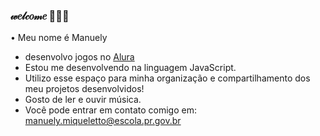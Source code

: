 ### 𝓌𝑒𝓁𝒸𝑜𝓂𝑒 🫶🏻🌷

• Meu nome é Manuely

- desenvolvo jogos no [Alura](https://cursos.alura.com.br/dashboard) 
- Estou me desenvolvendo na linguagem JavaScript. 
- Utilizo esse espaço para minha organização e compartilhamento dos meu projetos desenvolvidos!
- Gosto de ler e ouvir música.
- Você pode entrar em contato comigo em: manuely.miqueletto@escola.pr.gov.br

